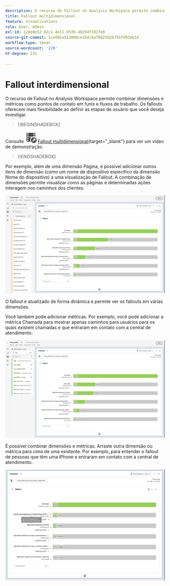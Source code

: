 ```yaml
---
description: O recurso de Fallout no Analysis Workspace permite combinar dimensões e métricas como pontos de contato em funis e fluxos de trabalho. Isso fornece maior flexibilidade ao definir as etapas de usuário que deseja investigar.
title: Fallout multidimensional
feature: Visualizations
role: User, Admin
exl-id: 12de8e52-02c1-4e11-b530-48294f201fe0
source-git-commit: 1ce002a513860ce15dc8a70825d26795fd93eb1d
workflow-type: tm+mt
source-wordcount: '229'
ht-degree: 21%

---
```


# Fallout interdimensional


O recurso de Fallout no Analysis Workspace permite combinar dimensões e métricas como pontos de contato em funis e fluxos de trabalho. Os fallouts oferecem mais flexibilidade ao definir as etapas de usuário que você deseja investigar.

>[!BEGINSHADEBOX]

Consulte ![VideoCheckedOut](/help/assets/icons/VideoCheckedOut.svg) [Fallout multidimensional](https://video.tv.adobe.com/v/24043?quality=12&learn=on){target="_blank"} para ver um vídeo de demonstração.

>[!ENDSHADEBOX]

Por exemplo, além de uma dimensão Página, é possível adicionar outros itens de dimensão (como um nome de dispositivo específico da dimensão Nome do dispositivo) a uma visualização de Fallout. A combinação de dimensões permite visualizar como as páginas e determinadas ações interagem nos caminhos dos clientes.

![O modo de exibição Todas as Visitas mostrando várias dimensões como pontos de contato.](assets/fallout-otherdimension.png)

O fallout é atualizado de forma dinâmica e permite ver os fallouts em várias dimensões.

Você também pode adicionar métricas. Por exemplo, você pode adicionar a métrica Chamada para mostrar apenas caminhos para usuários para os quais existem chamadas e que entraram em contato com a central de atendimento:

![O modo de exibição Todas as Visitas mostrando a métrica adicionada: &quot;Foto Compartilhada&quot;.](assets/fallout-metrics.png)

É possível combinar dimensões e métricas. Arraste outra dimensão ou métrica para cima de uma existente. Por exemplo, para entender o fallout de pessoas que têm uma iPhone e entraram em contato com a central de atendimento.

![O modo de exibição Todas as Visitas mostrando a métrica Nome da Ação adicionada: Foto Compartilhada E Compartilhada.](assets/fallout-combined.png)
